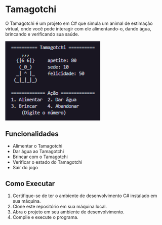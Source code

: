 # Tamagotchi

O Tamagotchi é um projeto em C# que simula um animal de estimação virtual, onde você pode interagir com ele alimentando-o, dando água, brincando e verificando sua saúde.

<img src="Tamagotchi.png" alt="Tamagotchi" align="center" width="300">

## Funcionalidades
- Alimentar o Tamagotchi
- Dar água ao Tamagotchi
- Brincar com o Tamagotchi
- Verificar o estado do Tamagotchi
- Sair do jogo

## Como Executar
1. Certifique-se de ter o ambiente de desenvolvimento C# instalado em sua máquina.
2. Clone este repositório em sua máquina local.
3. Abra o projeto em seu ambiente de desenvolvimento.
4. Compile e execute o programa.
